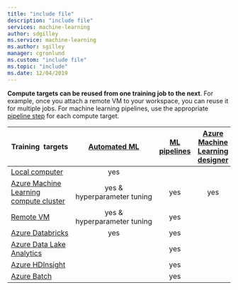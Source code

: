 ```yaml
---
title: "include file"
description: "include file"
services: machine-learning
author: sdgilley
ms.service: machine-learning
ms.author: sgilley
manager: cgronlund
ms.custom: "include file"
ms.topic: "include"
ms.date: 12/04/2019
---
```

**Compute targets can be reused from one training job to the next**. For example, once you attach a remote VM to your workspace, you can reuse it for multiple jobs.  For machine learning pipelines, use the appropriate [pipeline step](https://docs.microsoft.com/python/api/azureml-pipeline-steps/azureml.pipeline.steps?view=azure-ml-py) for each compute target.

|Training &nbsp;targets|[Automated ML](../articles/machine-learning/service/concept-automated-ml.md) | [ML pipelines](../articles/machine-learning/service/concept-ml-pipelines.md) | [Azure Machine Learning designer](../articles/machine-learning/service/concept-designer.md)
|----|:----:|:----:|:----:|
|[Local computer](../articles/machine-learning/service/how-to-set-up-training-targets.md#local)| yes | &nbsp; | &nbsp; |
|[Azure Machine Learning compute cluster](../articles/machine-learning/service/how-to-set-up-training-targets.md#amlcompute)| yes & <br/>hyperparameter&nbsp;tuning | yes | yes |
|[Remote VM](../articles/machine-learning/service/how-to-set-up-training-targets.md#vm) | yes & <br/>hyperparameter tuning | yes | &nbsp; |
|[Azure&nbsp;Databricks](../articles/machine-learning/service/how-to-create-your-first-pipeline.md#databricks)| yes | yes | &nbsp; |
|[Azure Data Lake Analytics](../articles/machine-learning/service/how-to-create-your-first-pipeline.md#adla) | &nbsp; | yes | &nbsp; |
|[Azure HDInsight](../articles/machine-learning/service/how-to-set-up-training-targets.md#hdinsight) | &nbsp; | yes | &nbsp; |
|[Azure Batch](../articles/machine-learning/service/how-to-set-up-training-targets.md#azbatch) | &nbsp; | yes | &nbsp; |
